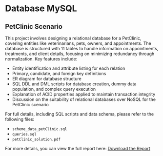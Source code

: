 # Database MySQL
## PetClinic Scenario


This project involves designing a relational database for a PetClinic, covering entities like veterinarians, pets, owners, and appointments. The database is structured with 11 tables to handle information on appointments, treatments, and client details, focusing on minimizing redundancy through normalization. Key features include:

- Entity identification and attribute listing for each relation
- Primary, candidate, and foreign key definitions
- ER diagram for database structure
- SQL DDL and DML scripts for database creation, dummy data population, and complex query execution
- Explanation of ACID properties applied to maintain transaction integrity
- Discussion on the suitability of relational databases over NoSQL for the PetClinic scenario

For full details, including SQL scripts and data schema, please refer to the following files: 
- `scheme_data_petClinic.sql`
- `queries.sql`
- `petClinic_solution.pdf`

For more details, you can view the full report here: [Download the Report](petClinic_solution.pdf)

